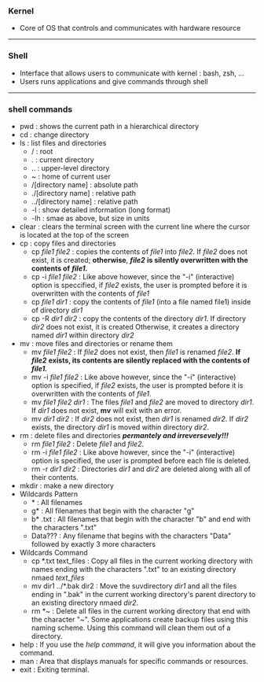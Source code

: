 ### Kernel  
* Core of OS that controls and communicates with hardware resource

---
### Shell
* Interface that allows users to communicate with kernel : bash, zsh, ...  
* Users runs applications and give commands through shell

---

### shell commands  
* pwd : shows the current path in a hierarchical directory
* cd : change directory
* ls : list files and directories
  * / : root
  * . : current directory
  * .. : upper-level directory
  * ~ : home of current user
  * /[directory name] : absolute path
  * ./[directory name] : relative path
  * ../[directory name] : relative path
  * -l : show detailed information (long format)
  * -lh : smae as above, but size in units
* clear : clears the terminal screen with the current line where the cursor is located at the top of the screen 
* cp : copy files and directories
  * cp *file1 file2* : copies the contents of *file1* into *file2*. If *file2* does not exist, it is created; **otherwise**, ***file2*** **is silently overwritten with the contents of** ***file1.***
  * cp -i *file1 file2* : Like above however, since the "-i" (interactive) option is speccified, if *file2* exists, the user is prompted before it is overwritten with the contents of *file1*
  * cp *file1 dir1* : copy the contents of *file1* (into a file named file1) inside of directory *dir1*
  * cp -R *dir1 dir2* : copy the contents of the directory *dir1*. If directory *dir2* does not exist, it is created Otherwise, it creates a directory named *dir1* within directory *dir2*
* mv : move files and directories or rename them
  * mv *file1 file2* : If *file2* does not exist, then *file1* is renamed *file2*. **If** ***file2*** **exists, its contents are silently replaced with the contents of** ***file1.***
  * mv -i *file1 file2* : Like above however, since the "-i" (interactive) option is specified, if *file2* exists, the user is prompted before it is overwritten with the contents of *file1*.
  * mv *file1 file2 dir1* : The files *file1* and *file2* are moved to directory *dir1*. If *dir1* does not exist, **mv** will exit with an error.
  * mv *dir1 dir2* : If *dir2* does not exist, then *dir1* is renamed *dir2*. If *dir2* exists, the directory *dir1* is moved within directory *dir2*.
* rm : delete files and directories ***permantely and irreversevely!!!***
  * rm *file1 file2* : Delete *file1* and *file2*.
  * rm -i *file1 file2* : Like above however, since the "-i" (interactive) option is specified, the user is prompted before each file is deleted.
  * rm -r *dir1 dir2* : Directories *dir1* and *dir2* are deleted along with all of their contents.
* mkdir : make a new directory
* Wildcards Pattern
  * \* : All filenames
  * g* : All filenames that begin with the character "g"
  * b* .txt : All filenames that begin with the character "b" and end with the characters ".txt"
  * Data??? : Any filename that begins with the characters "Data" followed by exactly 3 more characters
* Wildcards Command
  * cp *.txt text_files : Copy all files in the current working directory with names ending with the characters ".txt" to an existing directory nmaed *text_files*
  * mv dir1 ../*.bak dir2 : Move the suvdirectory *dir1* and all the files ending in ".bak" in the current working directory's parent directory to an existing directory nmaed *dir2*.
  * rm *~ : Delete all files in the current working directory that end with the character "~". Some applications create backup files using this naming scheme. Using this command will clean them out of a directory.
* help : If you use the *help command*, it will give you information about the command.
* man : Area that displays manuals for specific commands or resources.
* exit : Exiting terminal.
